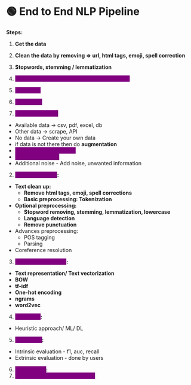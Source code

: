 # 🟢 End to End NLP Pipeline

**Steps:**

1. **Get the data**
2. **Clean the data by removing ⇒ url, html tags, emoji, spell correction**
3. **Stopwords, stemming / lemmatization**
4. <mark style="color:purple;background-color:purple;">**Feature engineering ⇒ tf-idf , bow, word2vec**</mark>
5. <mark style="color:purple;background-color:purple;">**Modelling**</mark>&#x20;
6. <mark style="color:purple;background-color:purple;">**Evaluation**</mark>



1. <mark style="color:purple;background-color:purple;">**Data acquisition:**</mark>

* Available data -> csv, pdf, excel, db
* Other data -> scrape, API
* No data -> Create your own data
* if data is not there then do **augmentation**
* <mark style="color:purple;background-color:purple;">**Replace with synonyms**</mark>
* <mark style="color:purple;background-color:purple;">**Back translations**</mark>
* Additional noise - Add noise, unwanted information

2. <mark style="color:purple;background-color:purple;">**Text preparation**</mark>**:**

* **Text clean up:**
  * **Remove html tags, emoji, spell corrections**
  * **Basic preprocessing: Tokenization**
* **Optional preprocessing:**
  * **Stopword removing, stemming, lemmatization, lowercase**
  * **Language detection**
  * **Remove punctuation**
* Advances preprocessing:
  * POS tagging
  * Parsing
* Coreference resolution

3. <mark style="color:purple;background-color:purple;">**Feature engineering**</mark>**:**

* **Text representation/ Text vectorization**
* **BOW**
* **tf-idf**
* **One-hot encoding**
* **ngrams**
* **word2vec**

4. <mark style="color:purple;background-color:purple;">**Modelling**</mark>**:**

* Heuristic approach/ ML/ DL

5. <mark style="color:purple;background-color:purple;">**Evaluation**</mark>**:**

* Intrinsic evaluation - f1, auc, recall
* Extrinsic evaluation - done by users

6. <mark style="color:purple;background-color:purple;">**Deployment**</mark>**:**
7. <mark style="color:purple;background-color:purple;">**Monitoring and model updating**</mark>
